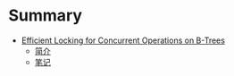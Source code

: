 # Summary

* [Efficient Locking for Concurrent Operations on B-Trees](Efficient_Locking_for_Concurrent_Operations_on_B-Trees/intro.md)
  * [简介](Efficient_Locking_for_Concurrent_Operations_on_B-Trees/README.md)
  * [笔记](Efficient_Locking_for_Concurrent_Operations_on_B-Trees/note.md)

